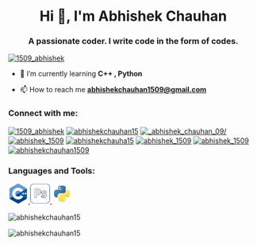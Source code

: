<h1 align="center">Hi 👋, I'm Abhishek Chauhan</h1>
<h3 align="center">A passionate coder.
I write code in the form of codes. </h3>

<p align="left"> <a href="https://twitter.com/1509_abhishek" target="blank"><img src="https://img.shields.io/twitter/follow/1509_abhishek?logo=twitter&style=for-the-badge" alt="1509_abhishek" /></a> </p>

- 🌱 I’m currently learning **C++ , Python**

- 📫 How to reach me **abhishekchauhan1509@gmail.com**

<h3 align="left">Connect with me:</h3>
<p align="left">
<a href="https://twitter.com/1509_abhishek" target="blank"><img align="center" src="https://cdn.jsdelivr.net/npm/simple-icons@3.0.1/icons/twitter.svg" alt="1509_abhishek" height="30" width="40" /></a>
<a href="https://linkedin.com/in/abhishekchauhan15" target="blank"><img align="center" src="https://cdn.jsdelivr.net/npm/simple-icons@3.0.1/icons/linkedin.svg" alt="abhishekchauhan15" height="30" width="40" /></a>
<a href="https://instagram.com/_abhishek_chauhan_09/" target="blank"><img align="center" src="https://cdn.jsdelivr.net/npm/simple-icons@3.0.1/icons/instagram.svg" alt="_abhishek_chauhan_09/" height="30" width="40" /></a>
<a href="https://www.codechef.com/users/abhishek_1509" target="blank"><img align="center" src="https://cdn.jsdelivr.net/npm/simple-icons@3.1.0/icons/codechef.svg" alt="abhishek_1509" height="30" width="40" /></a>
<a href="https://www.hackerrank.com/abhishekchauha15" target="blank"><img align="center" src="https://cdn.jsdelivr.net/npm/simple-icons@3.0.1/icons/hackerrank.svg" alt="abhishekchauha15" height="30" width="40" /></a>
<a href="https://codeforces.com/profile/abhishek_1509" target="blank"><img align="center" src="https://cdn.jsdelivr.net/npm/simple-icons@3.0.1/icons/codeforces.svg" alt="abhishek_1509" height="30" width="40" /></a>
<a href="https://www.leetcode.com/abhishek_1509" target="blank"><img align="center" src="https://cdn.jsdelivr.net/npm/simple-icons@3.0.1/icons/leetcode.svg" alt="abhishek_1509" height="30" width="40" /></a>
<a href="https://auth.geeksforgeeks.org/user/abhishekchauhan1509" target="blank"><img align="center" src="https://cdn.jsdelivr.net/npm/simple-icons@3.0.1/icons/geeksforgeeks.svg" alt="abhishekchauhan1509" height="30" width="40" /></a>
</p>

<h3 align="left">Languages and Tools:</h3>
<p align="left"> <a href="https://www.w3schools.com/cpp/" target="_blank"> <img src="https://raw.githubusercontent.com/devicons/devicon/master/icons/cplusplus/cplusplus-original.svg" alt="cplusplus" width="40" height="40"/> </a> <a href="https://www.photoshop.com/en" target="_blank"> <img src="https://raw.githubusercontent.com/devicons/devicon/master/icons/photoshop/photoshop-line.svg" alt="photoshop" width="40" height="40"/> </a> <a href="https://www.python.org" target="_blank"> <img src="https://raw.githubusercontent.com/devicons/devicon/master/icons/python/python-original.svg" alt="python" width="40" height="40"/> </a> </p>

<p><img align="center" src="https://github-readme-stats.vercel.app/api/top-langs?username=abhishekchauhan15&show_icons=true&locale=en&layout=compact" alt="abhishekchauhan15" /></p>

<p><img align="center" src="https://github-readme-streak-stats.herokuapp.com/?user=abhishekchauhan15&" alt="abhishekchauhan15" /></p>
